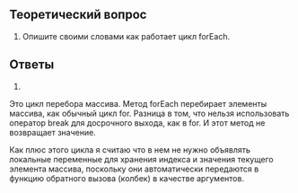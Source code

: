 ## Теоретический вопрос 

1. Опишите своими словами как работает цикл forEach.

## Ответы

1. 
Это цикл перебора массива. Метод forEach перебирает элементы массива, как обычный цикл for. Разница в том, что нельзя использовать оператор break для досрочного выхода, как в for. И этот метод не возвращает значение. 

Как плюс этого цикла я считаю что в нем не нужно объявлять локальные переменные для хранения индекса и значения текущего элемента массива, поскольку они автоматически передаются в функцию обратного вызова (колбек) в качестве аргументов.